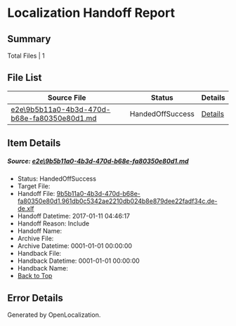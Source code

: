 # <a name='report-top'></a> Localization Handoff Report

## Summary
 Total Files | 1

## File List
 Source File | Status | Details 
 ----------- | ------ | ------- 
 [e2e\9b5b11a0-4b3d-470d-b68e-fa80350e80d1.md](https://github.com/OpenLocalizationTestOrg/ol-test0/blob/9770af80a291054b4181c7039d32349da6e68373/e2e/9b5b11a0-4b3d-470d-b68e-fa80350e80d1.md) | HandedOffSuccess | [Details](#330deaa1927050951331f5d5823c44a7410564241)

## Item Details
##### <a name='330deaa1927050951331f5d5823c44a7410564241'></a> Source: [e2e\9b5b11a0-4b3d-470d-b68e-fa80350e80d1.md](https://github.com/OpenLocalizationTestOrg/ol-test0/blob/9770af80a291054b4181c7039d32349da6e68373/e2e/9b5b11a0-4b3d-470d-b68e-fa80350e80d1.md)
* Status: HandedOffSuccess
* Target File: 
* Handoff File: [9b5b11a0-4b3d-470d-b68e-fa80350e80d1.961db0c5342ae2210db024b8e879dee22fadf34c.de-de.xlf](https://github.com/OpenLocalizationTestOrg/ol-test0-handoff/blob/7373ea6f6099143f105c294e101ab97ec9e83a23/ol-handoff/OpenLocalizationTestOrg/ol-test0-dede/shujia/ht/9b5b11a0-4b3d-470d-b68e-fa80350e80d1.961db0c5342ae2210db024b8e879dee22fadf34c.de-de.xlf)
* Handoff Datetime: 2017-01-11 04:46:17
* Handoff Reason: Include
* Handoff Name: 
* Archive File: 
* Archive Datetime: 0001-01-01 00:00:00
* Handback File: 
* Handback Datetime: 0001-01-01 00:00:00
* Handback Name: 
* [Back to Top](#report-top)


## Error Details

Generated by OpenLocalization.
